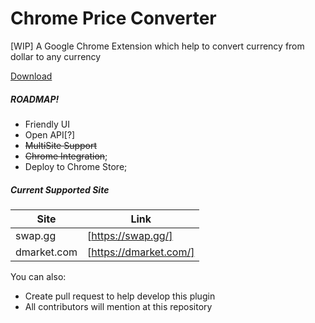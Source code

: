 # Chrome Price Converter
[WIP]
A Google Chrome Extension which help to convert currency from dollar to any currency

[Download][https://github.com/AydievMansur/price_parse_chrome/archive/master.zip]
##### ROADMAP!

  - Friendly UI
  - Open API[?]
  - ~~MultiSite Support~~
  - ~~Chrome Integration~~;
  - Deploy to Chrome Store;
  
##### Current Supported Site
  
| Site | Link |
| ------ | ------ |
| swap.gg | [https://swap.gg/] |
| dmarket.com | [https://dmarket.com/] |

You can also:
  - Create pull request to help develop this plugin
  - All contributors will mention at this repository


[https://github.com/AydievMansur/price_parse_chrome/archive/master.zip]: https://github.com/AydievMansur/price_parse_chrome/archive/master.zip